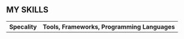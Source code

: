 
<dir>
  <h2>MY SKILLS</h2>
  <table>
    <tr>
      <th>Specality</th>
      <th>Tools, Frameworks, Programming Languages</th>
    </tr>
  </table>

</dir>

